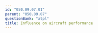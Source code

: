 ```yaml
---
id: "050.09.07.01"
parent: "050.09.07"
questionBank: "atpl"
title: Influence on aircraft performance
---
```

